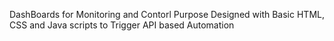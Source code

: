 DashBoards for Monitoring and Contorl Purpose Designed with Basic HTML, CSS and Java scripts to Trigger API based Automation

